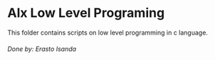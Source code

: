 <h1>Alx Low Level Programing</h1>
<p>This folder contains scripts on low level programming in c language.</p>
<footer><h6>Done by: Erasto Isanda</h6></footer>
